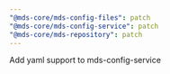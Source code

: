 ```yaml
---
"@mds-core/mds-config-files": patch
"@mds-core/mds-config-service": patch
"@mds-core/mds-repository": patch
---
```


Add yaml support to mds-config-service
